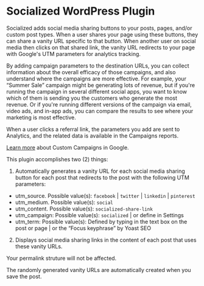 # Socialized WordPress Plugin

Socialized adds social media sharing buttons to your posts, pages, and/or custom post types. When a user shares your page using these buttons, they can share a vanity URL specific to that button. When another user on social media then clicks on that shared link, the vanity URL redirects to your page with Google's UTM parameters for analytics tracking.

By adding campaign parameters to the destination URLs, you can collect information about the overall efficacy of those campaigns, and also understand where the campaigns are more effective. For example, your “Summer Sale” campaign might be generating lots of revenue, but if you're running the campaign in several different social apps, you want to know which of them is sending you the customers who generate the most revenue. Or if you're running different versions of the campaign via email, video ads, and in-app ads, you can compare the results to see where your marketing is most effective.

When a user clicks a referral link, the parameters you add are sent to Analytics, and the related data is available in the Campaigns reports.

[Learn more](https://support.google.com/analytics/answer/1033863) about Custom Campaigns in Google.

This plugin accomplishes two (2) things:

1. Automatically generates a vanity URL for each social media sharing button for each post that redirects to the post with the following UTM parameters:
* utm_source. Possible value(s): `facebook` | `twitter` | `linkedin` | `pinterest`
* utm_medium. Possible value(s): `social`
* utm_content. Possible value(s): `socialized-share-link`
* utm_campaign: Possible value(s): `socialized` | or define in Settings
* utm_term:  Possible value(s):  Defined by typing in the text box on the post or page | or the “Focus keyphrase” by Yoast SEO

2. Displays social media sharing links in the content of each post that uses these vanity URLs.

Your permalink struture will not be affected.

The randomly generated vanity URLs are automatically created when you save the post.
